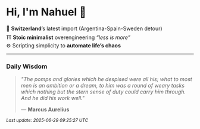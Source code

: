 # Hi, I'm Nahuel :tiger:

📍 **Switzerland**’s latest import (Argentina-Spain-Sweden detour)  
⛩️ **Stoic minimalist** overengineering *“less is more”*  
⚙️ Scripting simplicity to **automate life’s chaos**

---

### Daily Wisdom
> _"The pomps and glories which he despised were all his; what to most men is an ambition or a dream, to him was a round of weary tasks which nothing but the stern sense of duty could carry him through. And he did his work well."_  
>
> — **Marcus Aurelius**

<sub>*Last update: 2025-06-29 09:25:27 UTC*</sub>

